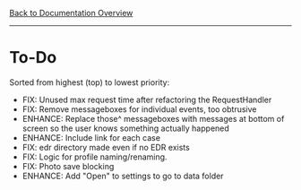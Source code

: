 [Back to Documentation Overview](README.md)

---

# To-Do

Sorted from highest (top) to lowest priority:

- FIX: Unused max request time after refactoring the RequestHandler
- FIX: Remove messageboxes for individual events, too obtrusive
- ENHANCE: Replace those^ messageboxes with messages at bottom of screen so the user knows something actually happened
- ENHANCE: Include link for each case
- FIX: edr directory made even if no EDR exists
- FIX: Logic for profile naming/renaming.
- FIX: Photo save blocking
- ENHANCE: Add "Open" to settings to go to data folder
